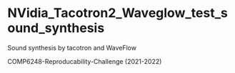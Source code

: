 # NVidia_Tacotron2_Waveglow_test_sound_synthesis
Sound synthesis by tacotron and WaveFlow

COMP6248-Reproducability-Challenge (2021-2022)
